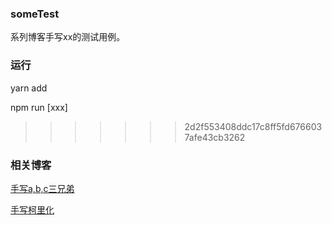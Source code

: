 ### someTest
系列博客手写xx的测试用例。

### 运行
yarn add


npm run [xxx]

>>>>>>> 2d2f553408ddc17c8ff5fd6766037afe43cb3262
### 相关博客
[手写a,b,c三兄弟](https://juejin.cn/post/7056331404660965412)

[手写柯里化](https://juejin.cn/post/7055678334633508872)
